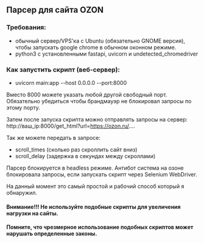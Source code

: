 ## Парсер для сайта OZON

### Требования:
- обычный сервер/VPS'ка с Ubuntu (обязательно GNOME версия), чтобы запускать google chrome в обычном оконном режиме.
- python3 с установленными fastapi, uvicorn и undetected_chromedriver

### Как запустить скрипт (веб-сервер): 
- uvicorn main:app --host 0.0.0.0 --port:8000 

Вместо 8000 можете указать любой другой свободный порт.
Обязательно убедиться чтобы брандмауэр не блокировал запросы по этому порту.

Затем после запуска скрипта можно отправлять запросы на сервер: http://ваш_ip:8000/get_html?url=https://ozon.ru/....

Так же можете передать в запросе:
- scroll_times (сколько раз скроллить сайт вниз)
- scroll_delay (задержка в секундах между скроллами)

Парсер блокируется в headless режиме.
Антибот система на озоне блокировала запросы, если запускать скрипт через Selenium WebDriver.

На данный момент это самый простой и рабочий способ который я обнаружил.

#### Внимание!!! Не используйте подобные скрипты для увеличения нагрузки на сайты. 
#### Помните, что чрезмерное использование подобных скриптов может нарушать определенные законы.
